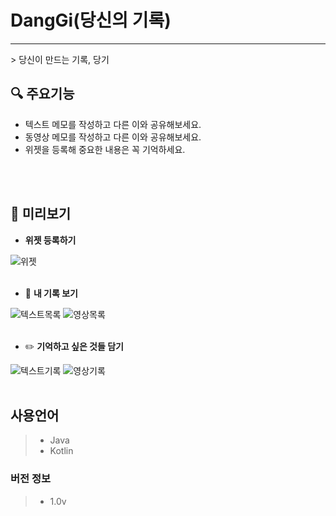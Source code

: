 # DangGi(당신의 기록)
<hr/>
> 당신이 만드는 기록, 당기 
<br/>

## :mag: 주요기능
* 텍스트 메모를 작성하고 다른 이와 공유해보세요.
* 동영상 메모를 작성하고 다른 이와 공유해보세요.
* 위젯을 등록해 중요한 내용은 꼭 기억하세요.

<br></br>
## :iphone: 미리보기
* **위젯 등록하기**

![위젯](./screenshot/위젯.jpg)
<br></br>

* :page_with_curl: **내 기록 보기**

![텍스트목록](./screenshot/목록_텍스트.jpg)
![영상목록](./screenshot/목록_영상.jpg)
<br></br>

* :pencil2: **기억하고 싶은 것들 담기**

![텍스트기록](./screenshot/기록하기_텍스트.jpg)
![영상기록](./screenshot/기록하기_영상.jpg)
<br></br>

## 사용언어
>* Java
>* Kotlin

### 버전 정보
>* 1.0v

